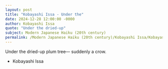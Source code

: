 ```yaml
---
layout: post
title: "Kobayashi Issa - Under the"
date: 2024-12-28 12:00:00 -0000
author: Kobayashi Issa
quote: "Under the dried-up"
subject: Modern Japanese Haiku (20th century)
permalink: /Modern Japanese Haiku (20th century)/Kobayashi Issa/Kobayashi Issa - Under the
---
```


Under the dried-up
plum tree—
suddenly a crow.

- Kobayashi Issa
